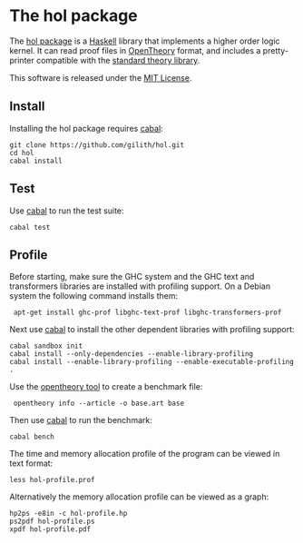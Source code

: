 The hol package
===============

The [hol package][] is a [Haskell][] library that implements a higher order logic kernel. It can read proof files in [OpenTheory][] format, and includes a pretty-printer compatible with the [standard theory library][].

This software is released under the [MIT License][].

Install
-------

Installing the hol package requires [cabal][]:

    git clone https://github.com/gilith/hol.git
    cd hol
    cabal install

Test
----

Use [cabal][] to run the test suite:

    cabal test

Profile
-------

Before starting, make sure the GHC system and the GHC text and transformers libraries are installed with profiling support. On a Debian system the following command installs them:

     apt-get install ghc-prof libghc-text-prof libghc-transformers-prof

Next use [cabal][] to install the other dependent libraries with profiling support:

    cabal sandbox init
    cabal install --only-dependencies --enable-library-profiling
    cabal install --enable-library-profiling --enable-executable-profiling .

Use the [opentheory tool] to create a benchmark file:

     opentheory info --article -o base.art base

Then use [cabal][] to run the benchmark:

    cabal bench

The time and memory allocation profile of the program can be viewed in text format:

    less hol-profile.prof

Alternatively the memory allocation profile can be viewed as a graph:

    hp2ps -e8in -c hol-profile.hp
    ps2pdf hol-profile.ps
    xpdf hol-profile.pdf

[cabal]: https://www.haskell.org/cabal/ "Cabal"
[Haskell]: https://www.haskell.org/
[hol package]: https://hackage.haskell.org/package/hol "hol package"
[MIT License]: https://github.com/gilith/hol/blob/master/LICENSE "MIT License"
[OpenTheory]: http://www.gilith.com/research/opentheory/ "The OpenTheory project home page"
[opentheory tool]: http://www.gilith.com/software/opentheory/ "The opentheory tool"
[standard theory library]: http://opentheory.gilith.com/?pkg=base "The OpenTheory standard theory library"
